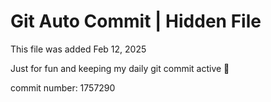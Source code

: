 # Git Auto Commit | Hidden File

This file was added Feb 12, 2025

Just for fun and keeping my daily git commit active 🤪

commit number: 1757290
